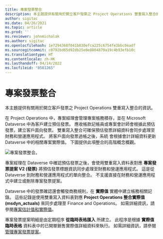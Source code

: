 ```yaml
---
title: 專案發票整合
description: 本主題提供有關用於開立客戶發票之 Project Operations 雙重寫入整合的資訊。
author: sigitac
ms.date: 04/26/2021
ms.topic: article
ms.prod: ''
ms.reviewer: johnmichalak
ms.author: sigitac
ms.openlocfilehash: 1e7294360f041b030efca225c6754fe3bbc0eadf
ms.sourcegitcommit: c0792bd65d92db25e0e8864879a19c4b93efb10c
ms.translationtype: HT
ms.contentlocale: zh-HK
ms.lasthandoff: 04/14/2022
ms.locfileid: "8581265"
---
```

# <a name="project-invoice-integration"></a>專案發票整合

本主題提供有關用於開立客戶發票之 Project Operations 雙重寫入整合的資訊。

在 Project Operations 中，專案經理會管理專案帳務積存，並在 Microsoft Dataverse 中為客戶建立預估發票。 應收帳款記帳員或專案會計師會根據此預估發票，建立客戶面向發票。 雙重寫入整合可確保預估發票詳細資料會同步處理至財務和營運應用程式。 將客戶面向發票過帳之後，系統 會根據會計詳細資料更新 Dataverse 中的相關專案實際值。 下圖提供此項整合的高階概念概觀。

   ![專案發票整合。](./media/DW5Invoicing.png)

專案經理在 Dataverse 中確認預估發票之後，會使用雙重寫入資料表對應 **專案發票提案 V2 (發票)** 將預估發票標題資訊同步處理至財務和營運應用程式。 這是從 Dataverse 到財務和營運應用程式的單向整合。 不支援直接在財務和營運應用程式中建立或刪除專案發票提案。

Dataverse 中的發票確認還會觸發商務規則，在 **實際值** 實體中建立帳務相關記錄。 這些記錄是使用雙重寫入資料表對應 **Project Operations 整合實際值 (msdyn\_actuals)** 來同步處理至 Finance and Operations。 如需詳細資訊，請參閱[專案估計值和實際值](resource-dual-write-estimates-actuals.md)。 

專案發票提案明細是由定期程序 **從臨時表格匯入** 所建立。 此程序是根據 **實際值臨時表格** 資料表中的已開單銷售實際值詳細資料來執行。 如需詳細資訊，請參閱[管理專案發票提案](../invoicing/format-update-project-invoice-proposals.md#create-project-invoice-proposals)。 

